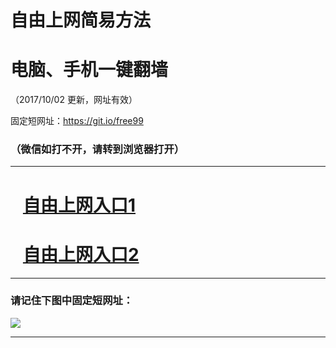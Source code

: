 ﻿# 自由上网简易方法

# 电脑、手机一键翻墙

（2017/10/02 更新，网址有效）

固定短网址：https://git.io/free99

### （微信如打不开，请转到浏览器打开）


***





# &nbsp;&nbsp; <a href="http://ft1916625189.fwtz-zhenx1001.xyz/fwqtz01.html?t=10020012450 " target="_blank">自由上网入口1</a>
# &nbsp;&nbsp; <a href="http://ft2285412876.fwtz-zhenx1002.xyz/fwqtz02.html?t=100200116956 " target="_blank">自由上网入口2</a>
***

### 请记住下图中固定短网址：

<img src="https://s3-us-west-2.amazonaws.com/fwq-1001/yjfq-20170905okok.png" /> 


***

